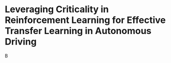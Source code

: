 # Leveraging Criticality in Reinforcement Learning for Effective Transfer Learning in Autonomous Driving
B
